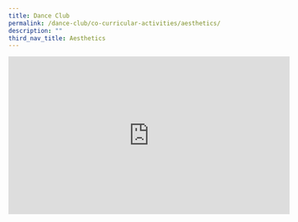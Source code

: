 ```yaml
---
title: Dance Club
permalink: /dance-club/co-curricular-activities/aesthetics/
description: ""
third_nav_title: Aesthetics
---
```

<iframe width="560" height="315" src="https://www.youtube.com/embed/mNmZuiQ7PnQ" title="YouTube video player" frameborder="0" allow="accelerometer; autoplay; clipboard-write; encrypted-media; gyroscope; picture-in-picture" allowfullscreen=""></iframe>